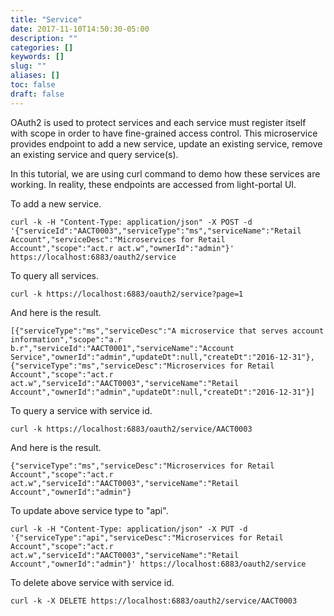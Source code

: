 ```yaml
---
title: "Service"
date: 2017-11-10T14:50:30-05:00
description: ""
categories: []
keywords: []
slug: ""
aliases: []
toc: false
draft: false
---
```



OAuth2 is used to protect services and each service must register itself with scope in
order to have fine-grained access control. This microservice provides endpoint to add a
new service, update an existing service, remove an existing service and query service(s). 

In this tutorial, we are using curl command to demo how these services are working. In
reality, these endpoints are accessed from light-portal UI.


To add a new service.

```
curl -k -H "Content-Type: application/json" -X POST -d '{"serviceId":"AACT0003","serviceType":"ms","serviceName":"Retail Account","serviceDesc":"Microservices for Retail Account","scope":"act.r act.w","ownerId":"admin"}' https://localhost:6883/oauth2/service
```

To query all services.

```
curl -k https://localhost:6883/oauth2/service?page=1

```
And here is the result.

```
[{"serviceType":"ms","serviceDesc":"A microservice that serves account information","scope":"a.r b.r","serviceId":"AACT0001","serviceName":"Account Service","ownerId":"admin","updateDt":null,"createDt":"2016-12-31"},{"serviceType":"ms","serviceDesc":"Microservices for Retail Account","scope":"act.r act.w","serviceId":"AACT0003","serviceName":"Retail Account","ownerId":"admin","updateDt":null,"createDt":"2016-12-31"}]
```

To query a service with service id.

```
curl -k https://localhost:6883/oauth2/service/AACT0003

```
And here is the result.
```
{"serviceType":"ms","serviceDesc":"Microservices for Retail Account","scope":"act.r act.w","serviceId":"AACT0003","serviceName":"Retail Account","ownerId":"admin"}
```

To update above service type to "api".

```
curl -k -H "Content-Type: application/json" -X PUT -d '{"serviceType":"api","serviceDesc":"Microservices for Retail Account","scope":"act.r act.w","serviceId":"AACT0003","serviceName":"Retail Account","ownerId":"admin"}' https://localhost:6883/oauth2/service
```

To delete above service with service id.

```
curl -k -X DELETE https://localhost:6883/oauth2/service/AACT0003

```
